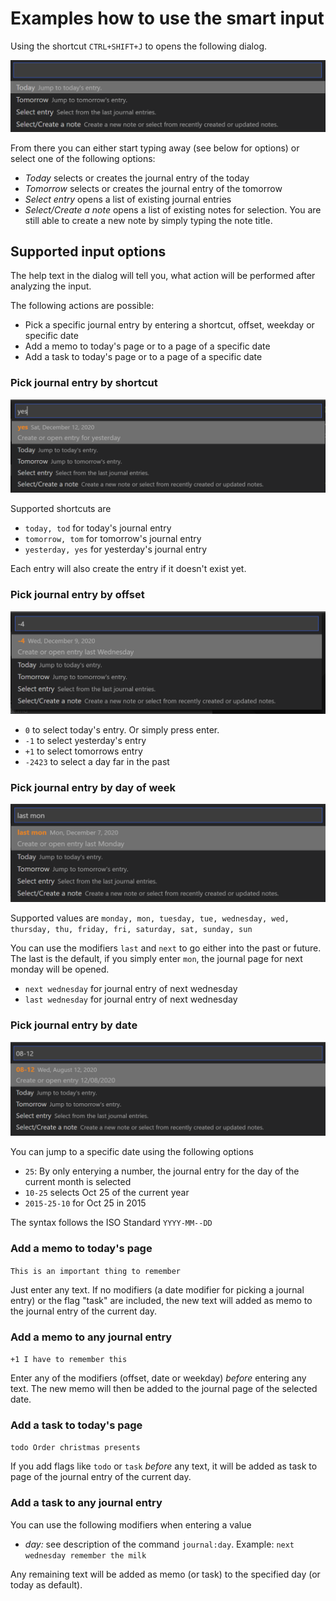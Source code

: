 # Examples how to use the smart input

Using the shortcut ```CTRL+SHIFT+J``` to opens the following dialog. 

![Screen Capture](./img/smartinput.png)

From there you can either start typing away (see below for options) or select one of the following options: 

* *Today* selects or creates the journal entry of the today 
* *Tomorrow* selects or creates the journal entry of the tomorrow 
* *Select entry* opens a list of existing journal entries
* *Select/Create a note* opens a list of existing notes for selection. You are still able to create a new note by simply typing the note title. 


## Supported input options
The help text in the dialog will tell you, what action will be performed after analyzing the input. 

The following actions are possible: 
* Pick a specific journal entry by entering a shortcut, offset, weekday or specific date
* Add a memo to today's page or to a page of a specific date
* Add a task to today's page or to a page of a specific date



### Pick journal entry by shortcut
![Screen Capture](./img/shortcut.png)

Supported shortcuts are
 
 * `today, tod` for today's journal entry
 * `tomorrow, tom` for tomorrow's journal entry
 * `yesterday, yes` for yesterday's journal entry

 Each entry will also create the entry if it doesn't exist yet. 


### Pick journal entry by offset
![Screen Capture](./img/offset.png)

* ``` 0 ``` to select today's entry. Or simply press enter. 
* ``` -1 ``` to select yesterday's entry
* ``` +1 ``` to select tomorrows entry
* ``` -2423 ``` to select a day far in the past

### Pick journal entry  by day of week
![Screen Capture](./img/weekday.png)

 Supported values are `monday, mon, tuesday, tue, wednesday, wed, thursday, thu, friday, fri, saturday, sat, sunday, sun` 

You can use the modifiers `last` and `next` to go either into the past or future. The last is the default, if you simply enter `mon`, the journal page for next monday will be opened. 

* `next wednesday` for journal entry of next wednesday
* `last wednesday` for journal entry of next wednesday


### Pick journal entry by date
![Screen Capture](./img/date.png)

You can jump to a specific date using the following options

* `25`: By only enterying a number, the journal entry for  the day of the current month is selected
* `10-25` selects Oct 25 of the current year  
* `2015-25-10` for Oct 25 in 2015

The syntax follows the ISO Standard `YYYY-MM--DD`


### Add a memo to today's page
`This is an important thing to remember`

Just enter any text. If no modifiers (a date modifier for picking a journal entry) or the flag "task" are included, the new text will added as memo to the journal entry of the current day. 



### Add a memo to any journal entry 
`+1 I have to remember this` 

Enter any of the modifiers (offset, date or weekday) _before_ entering any text. The new memo will then be added to the journal page of the selected date. 

### Add a task to today's page
`todo Order christmas presents`

If you add flags like `todo` or `task` _before_ any text, it will be added as task to page of the journal entry of the current day. 


### Add a task to any journal entry 


You can use the following modifiers when entering a value 

* _day:_ see description of the command `journal:day`. Example: `next wednesday remember the milk`

Any remaining text will be added as memo (or task) to the specified day (or today as default).   

